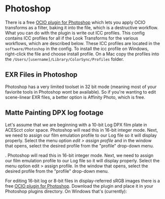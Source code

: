# Photoshop

There is a free [OCIO plugin for Photoshop](http://fnordware.blogspot.com/2017/02/opencolorio-for-photoshop.html) which lets you apply OCIO transforms as a filter, baking it into the file, which is a destructive workflow. What you can do with the plugin is write out ICC profiles. This config contains ICC profiles for all if the Look Transforms for the various workflows, which are described below. These ICC profiles are located in the  ````software/Photoshop```` in the config. To install the icc profile on Windows, right-click the file and choose install profile. On a Mac copy the profiles into the ````/Users/[username]/Library/ColorSync/Profiles```` folder.

## EXR Files in Photoshop

Photoshop has a very limited toolset in 32 bit mode (meaning most of your faviorite tools in Photoshop wont be available). So if you're wanting to edit scene-linear EXR files, a better option is Affinity Photo, which is free.

## Matte Painting DPX log footage

Let's assume that we are beginning with a 10-bit Log DPX film plate in ACEScct color space.  Photoshop will read this in 16-bit integer mode. Next, we need to assign our film emulation profile to our Log file so it will display properly. Select the menu option *edit > assign profile* and in the window that opens, select the desired profile from the "profile" drop-down menu. 



. Photoshop will read this in 16-bit integer mode. Next, we need to assign our film emulation profile to our Log file so it will display properly. Select the menu option edit > assign profile. In the window that opens, select the desired profile from the "profile" drop-down menu. 

For editing 16-bit log or 8-bit files in display-referred sRGB images there is a free [OCIO plugin for Photoshop](http://fnordware.blogspot.com/2017/02/opencolorio-for-photoshop.html). Download the plugin and place it in your Photoshop plugins directory. On Windows that's (currently):


